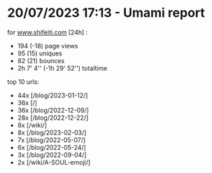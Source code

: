 # 20/07/2023 17:13 - Umami report
for www.shifeiti.com [24h] :

 - 194 (-18) page views
 - 95 (15) uniques
 - 82 (21) bounces
 - 2h 7' 4'' (-1h 29' 52'') totaltime


top 10 urls:
 - 44x [/blog/2023-01-12/]
 - 36x [/]
 - 36x [/blog/2022-12-09/]
 - 28x [/blog/2022-12-22/]
 - 8x [/wiki/]
 - 8x [/blog/2023-02-03/]
 - 7x [/blog/2022-05-07/]
 - 6x [/blog/2022-05-24/]
 - 3x [/blog/2022-09-04/]
 - 2x [/wiki/A-SOUL-emoji/]


